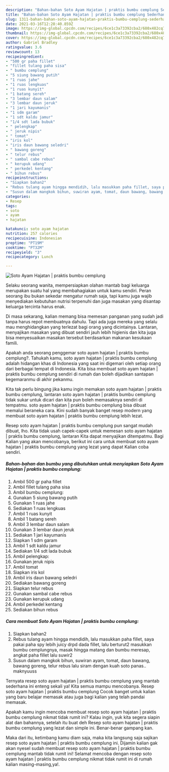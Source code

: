 ```yaml
---
description: "Bahan-bahan Soto Ayam Hajatan | praktis bumbu cemplung Sederhana Untuk Jualan"
title: "Bahan-bahan Soto Ayam Hajatan | praktis bumbu cemplung Sederhana Untuk Jualan"
slug: 1311-bahan-bahan-soto-ayam-hajatan-praktis-bumbu-cemplung-sederhana-untuk-jualan
date: 2021-03-16T12:28:40.859Z
image: https://img-global.cpcdn.com/recipes/6ce1c3a73392cba2/680x482cq70/soto-ayam-hajatan-praktis-bumbu-cemplung-foto-resep-utama.jpg
thumbnail: https://img-global.cpcdn.com/recipes/6ce1c3a73392cba2/680x482cq70/soto-ayam-hajatan-praktis-bumbu-cemplung-foto-resep-utama.jpg
cover: https://img-global.cpcdn.com/recipes/6ce1c3a73392cba2/680x482cq70/soto-ayam-hajatan-praktis-bumbu-cemplung-foto-resep-utama.jpg
author: Gabriel Bradley
ratingvalue: 3.6
reviewcount: 13
recipeingredient:
- "500 gr paha fillet"
- "fillet tulang paha sisa"
- " bumbu cemplung"
- "5 siung bawang putih"
- "1 ruas jahe"
- "1 ruas lengkuas"
- "1 ruas kunyit"
- "1 batang sereh"
- "3 lembar daun salam"
- "3 lembar daun jeruk"
- "1 jari kayumanis"
- "1 sdm garam"
- "1 sdt kaldu jamur"
- "1/4 sdt lada bubuk"
- " pelengkap"
- " jeruk nipis"
- " tomat"
- "iris kol"
- "iris daun bawang seledri"
- " bawang goreng"
- " telur rebus"
- " sambal cabe rebus"
- " kerupuk udang"
- " perkedel kentang"
- " bihun rebus"
recipeinstructions:
- "Siapkan bahan2"
- "Rebus tulang ayam hingga mendidih, lalu masukkan paha fillet, saya pakai paha spy lebih juicy drpd dada fillet, lalu berturut2 masukkan bumbu cemplungnya, masak hingga matang dan bumbu meresap, angkat paha fillet lalu suwir2"
- "Susun dalam mangkok bihun, suwiran ayam, tomat, daun bawang, bawang goreng, telur rebus lalu siram dengan kuah soto panas.. maknyuuss"
categories:
- Resep
tags:
- soto
- ayam
- hajatan

katakunci: soto ayam hajatan 
nutrition: 257 calories
recipecuisine: Indonesian
preptime: "PT19M"
cooktime: "PT32M"
recipeyield: "3"
recipecategory: Lunch

---
```



![Soto Ayam Hajatan | praktis bumbu cemplung](https://img-global.cpcdn.com/recipes/6ce1c3a73392cba2/680x482cq70/soto-ayam-hajatan-praktis-bumbu-cemplung-foto-resep-utama.jpg)

Selaku seorang wanita, mempersiapkan olahan mantab bagi keluarga merupakan suatu hal yang membahagiakan untuk kamu sendiri. Peran seorang ibu bukan sekedar mengatur rumah saja, tapi kamu juga wajib menyediakan kebutuhan nutrisi terpenuhi dan juga masakan yang disantap keluarga tercinta harus enak.

Di masa  sekarang, kalian memang bisa memesan panganan yang sudah jadi tanpa harus repot membuatnya dahulu. Tapi ada juga mereka yang selalu mau menghidangkan yang terlezat bagi orang yang dicintainya. Lantaran, menyajikan masakan yang dibuat sendiri jauh lebih higienis dan kita juga bisa menyesuaikan masakan tersebut berdasarkan makanan kesukaan famili. 



Apakah anda seorang penggemar soto ayam hajatan | praktis bumbu cemplung?. Tahukah kamu, soto ayam hajatan | praktis bumbu cemplung adalah hidangan khas di Indonesia yang saat ini digemari oleh setiap orang dari berbagai tempat di Indonesia. Kita bisa membuat soto ayam hajatan | praktis bumbu cemplung sendiri di rumah dan boleh dijadikan santapan kegemaranmu di akhir pekanmu.

Kita tak perlu bingung jika kamu ingin memakan soto ayam hajatan | praktis bumbu cemplung, lantaran soto ayam hajatan | praktis bumbu cemplung tidak sukar untuk dicari dan kita pun boleh memasaknya sendiri di tempatmu. soto ayam hajatan | praktis bumbu cemplung bisa dibuat memalui beraneka cara. Kini sudah banyak banget resep modern yang membuat soto ayam hajatan | praktis bumbu cemplung lebih lezat.

Resep soto ayam hajatan | praktis bumbu cemplung pun sangat mudah dibuat, lho. Kita tidak usah capek-capek untuk memesan soto ayam hajatan | praktis bumbu cemplung, lantaran Kita dapat menyajikan ditempatmu. Bagi Kalian yang akan mencobanya, berikut ini cara untuk membuat soto ayam hajatan | praktis bumbu cemplung yang lezat yang dapat Kalian coba sendiri.

<!--inarticleads1-->

##### Bahan-bahan dan bumbu yang dibutuhkan untuk menyiapkan Soto Ayam Hajatan | praktis bumbu cemplung:

1. Ambil 500 gr paha fillet
1. Ambil fillet tulang paha sisa
1. Ambil  bumbu cemplung:
1. Gunakan 5 siung bawang putih
1. Gunakan 1 ruas jahe
1. Sediakan 1 ruas lengkuas
1. Ambil 1 ruas kunyit
1. Ambil 1 batang sereh
1. Ambil 3 lembar daun salam
1. Gunakan 3 lembar daun jeruk
1. Sediakan 1 jari kayumanis
1. Siapkan 1 sdm garam
1. Ambil 1 sdt kaldu jamur
1. Sediakan 1/4 sdt lada bubuk
1. Ambil  pelengkap:
1. Gunakan  jeruk nipis
1. Ambil  tomat
1. Siapkan iris kol
1. Ambil iris daun bawang seledri
1. Sediakan  bawang goreng
1. Siapkan  telur rebus
1. Gunakan  sambal cabe rebus
1. Gunakan  kerupuk udang
1. Ambil  perkedel kentang
1. Sediakan  bihun rebus




<!--inarticleads2-->

##### Cara membuat Soto Ayam Hajatan | praktis bumbu cemplung:

1. Siapkan bahan2
1. Rebus tulang ayam hingga mendidih, lalu masukkan paha fillet, saya pakai paha spy lebih juicy drpd dada fillet, lalu berturut2 masukkan bumbu cemplungnya, masak hingga matang dan bumbu meresap, angkat paha fillet lalu suwir2
1. Susun dalam mangkok bihun, suwiran ayam, tomat, daun bawang, bawang goreng, telur rebus lalu siram dengan kuah soto panas.. maknyuuss




Ternyata resep soto ayam hajatan | praktis bumbu cemplung yang mantab sederhana ini enteng sekali ya! Kita semua mampu mencobanya. Resep soto ayam hajatan | praktis bumbu cemplung Cocok banget untuk kalian yang baru belajar memasak atau juga bagi kalian yang telah pandai memasak.

Apakah kamu ingin mencoba membuat resep soto ayam hajatan | praktis bumbu cemplung nikmat tidak rumit ini? Kalau ingin, yuk kita segera siapin alat dan bahannya, setelah itu buat deh Resep soto ayam hajatan | praktis bumbu cemplung yang lezat dan simple ini. Benar-benar gampang kan. 

Maka dari itu, ketimbang kamu diam saja, maka kita langsung saja sajikan resep soto ayam hajatan | praktis bumbu cemplung ini. Dijamin kalian gak akan nyesel sudah membuat resep soto ayam hajatan | praktis bumbu cemplung mantab tidak rumit ini! Selamat mencoba dengan resep soto ayam hajatan | praktis bumbu cemplung nikmat tidak rumit ini di rumah kalian masing-masing,ya!.

